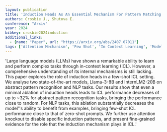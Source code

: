 ```yaml
---
layout: publication
title: 'Induction Heads As An Essential Mechanism For Pattern Matching In In-context Learning'
authors: Crosbie J., Shutova E.
conference: "Arxiv"
year: 2024
bibkey: crosbie2024induction
additional_links:
  - {name: "Paper", url: "https://arxiv.org/abs/2407.07011"}
tags: ['Attention Mechanism', 'Few Shot', 'In Context Learning', 'Model Architecture', 'Prompting']
---
```

'Large language models (LLMs) have shown a remarkable ability to learn and perform complex tasks through in-context learning (ICL). However, a comprehensive understanding of its internal mechanisms is still lacking. This paper explores the role of induction heads in a few-shot ICL setting. We analyse two state-of-the-art models, Llama-3-8B and InternLM2-20B on abstract pattern recognition and NLP tasks. Our results show that even a minimal ablation of induction heads leads to ICL performance decreases of up to ~32&#37; for abstract pattern recognition tasks, bringing the performance close to random. For NLP tasks, this ablation substantially decreases the model''s ability to benefit from examples, bringing few-shot ICL performance close to that of zero-shot prompts. We further use attention knockout to disable specific induction patterns, and present fine-grained evidence for the role that the induction mechanism plays in ICL.'
